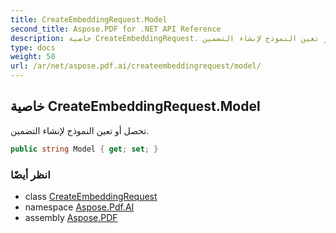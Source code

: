 ```yaml
---
title: CreateEmbeddingRequest.Model
second_title: Aspose.PDF for .NET API Reference
description: خاصية CreateEmbeddingRequest. تحصل أو تعين النموذج لإنشاء التضمين
type: docs
weight: 50
url: /ar/net/aspose.pdf.ai/createembeddingrequest/model/
---
```

## خاصية CreateEmbeddingRequest.Model

تحصل أو تعين النموذج لإنشاء التضمين.

```csharp
public string Model { get; set; }
```

### انظر أيضًا

* class [CreateEmbeddingRequest](../)
* namespace [Aspose.Pdf.AI](../../../aspose.pdf.ai/)
* assembly [Aspose.PDF](../../../)